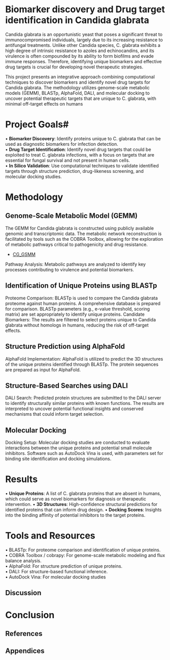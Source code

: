 # Biomarker discovery and Drug target identification in Candida glabrata

 Candida glabrata is an opportunistic yeast that poses a significant threat to immunocompromised individuals, largely due to its increasing resistance to antifungal treatments. Unlike other Candida species,  C. glabrata exhibits a high degree of intrinsic resistance to azoles and echinocandins, and its virulence is often compounded by its ability to form biofilms and evade immune responses. Therefore, identifying unique biomarkers and effective drug targets is crucial for developing novel therapeutic strategies.
 
 This project presents an integrative approach combining computational techniques to discover biomarkers and identify novel drug targets for Candida glabrata. The methodology utilizes genome-scale metabolic models (GEMM), BLASTp, AlphaFold, DALI, and molecular docking to uncover potential therapeutic targets that are unique to C. glabrata, with minimal off-target effects on humans

# Project Goals#

 • __Biomarker Discovery__: Identify proteins unique to C. glabrata that can be used as diagnostic biomarkers for infection detection. \
 • __Drug Target Identification__: Identify novel drug targets that could be exploited to treat C. glabrata infections, with a focus on targets that are essential for fungal survival and not present in human cells.\
 • __In Silico Validation__: Use computational techniques to validate identified targets through structure prediction, drug-likeness screening, and molecular docking studies.
 
# **Methodology**

## **Genome-Scale Metabolic Model (GEMM)**
The GEMM for Candida glabrata is constructed using publicly available genomic and transcriptomic data. The metabolic network reconstruction is facilitated by tools such as the COBRA Toolbox, allowing for the exploration of metabolic pathways critical to pathogenicity and drug resistance.
* [CG_GSMM](https://1drv.ms/x/c/82e11bf00f8ea8cf/EcuVGumvd4VJnTXWpR-F0m0B4oxQQlK9FLs8vF2GGozDkQ?e=LOarwH)

 Pathway Analysis: Metabolic pathways are analyzed to identify key processes contributing to virulence and potential biomarkers.

##  **Identification of Unique Proteins using BLASTp**
Proteome Comparison:
BLASTp is used to compare the Candida glabrata proteome against human proteins. A comprehensive database is prepared for comparison. BLASTp parameters (e.g., e-value threshold, scoring matrix) are set appropriately to identify unique proteins.
Candidate Biomarkers: The results are filtered to select proteins unique to Candida glabrata without homologs in humans, reducing the risk of off-target effects.

## **Structure Prediction using AlphaFold**
AlphaFold Implementation:
AlphaFold is utilized to predict the 3D structures of the unique proteins identified through BLASTp. The protein sequences are prepared as input for AlphaFold.

## **Structure-Based Searches using DALI**
DALI Search:
Predicted protein structures are submitted to the DALI server to identify structurally similar proteins with known functions. The results are interpreted to uncover potential functional insights and conserved mechanisms that could inform target selection.

## **Molecular Docking**
Docking Setup:
Molecular docking studies are conducted to evaluate interactions between the unique proteins and potential small molecule inhibitors. Software such as AutoDock Vina is used, with parameters set for binding site identification and docking simulations.

#  Results
 • __Unique Proteins__: A list of C. glabrata proteins that are absent in humans, which could serve as novel biomarkers for diagnosis or therapeutic intervention.
 • __3D Structures__: High-confidence structural predictions for identified proteins that can inform drug design.
 • __Docking Scores__: Insights into the binding affinity of potential inhibitors to the target proteins.

 # Tools and Resources
 • BLASTp: For proteome comparison and identification of unique proteins.\
 • COBRA Toolbox / cobrapy: For genome-scale metabolic modeling and flux balance analysis.\
 • AlphaFold: For structure prediction of unique proteins.\
 • DALI: For structure-based functional inference.\
 • AutoDock Vina: For molecular docking studies

## Discussion

# Conclusion


##  References


## Appendices

